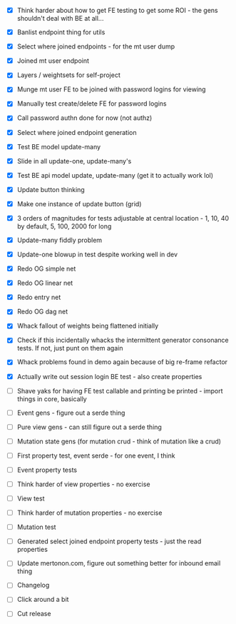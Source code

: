 - [x] Think harder about how to get FE testing to get some ROI - the gens shouldn't deal with BE at all...

- [x] Banlist endpoint thing for utils
- [x] Select where joined endpoints - for the mt user dump
- [x] Joined mt user endpoint

- [x] Layers / weightsets for self-project
- [x] Munge mt user FE to be joined with password logins for viewing
- [x] Manually test create/delete FE for password logins
- [x] Call password authn done for now (not authz)
- [x] Select where joined endpoint generation
- [x] Test BE model update-many

- [x] Slide in all update-one, update-many's
- [x] Test BE api model update, update-many (get it to actually work lol)
- [x] Update button thinking
- [x] Make one instance of update button (grid)

- [x] 3 orders of magnitudes for tests adjustable at central location - 1, 10, 40 by default, 5, 100, 2000 for long
- [x] Update-many fiddly problem
- [x] Update-one blowup in test despite working well in dev
- [x] Redo OG simple net
- [x] Redo OG linear net
- [x] Redo entry net
- [x] Redo OG dag net
- [x] Whack fallout of weights being flattened initially
- [x] Check if this incidentally whacks the intermittent generator consonance tests. If not, just punt on them again
- [x] Whack problems found in demo again because of big re-frame refactor

- [x] Actually write out session login BE test - also create properties
- [ ] Shave yaks for having FE test callable and printing be printed - import things in core, basically
- [ ] Event gens - figure out a serde thing
- [ ] Pure view gens - can still figure out a serde thing
- [ ] Mutation state gens (for mutation crud - think of mutation like a crud)
- [ ] First property test, event serde - for one event, I think

- [ ] Event property tests
- [ ] Think harder of view properties - no exercise
- [ ] View test
- [ ] Think harder of mutation properties - no exercise
- [ ] Mutation test
- [ ] Generated select joined endpoint property tests - just the read properties

- [ ] Update mertonon.com, figure out something better for inbound email thing
- [ ] Changelog
- [ ] Click around a bit
- [ ] Cut release
